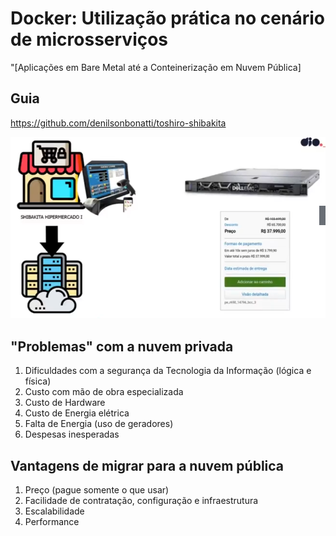 # Docker: Utilização prática no cenário de microsserviços

"[Aplicações em Bare Metal até a Conteinerização em Nuvem Pública]

## **Guia**

https://github.com/denilsonbonatti/toshiro-shibakita

![shibakita-mercado](img/chrome-15_22-08-15_17h35m.png)

## **"Problemas" com a nuvem privada**

1. Dificuldades com a segurança da Tecnologia da Informação (lógica e física)
2. Custo com mão de obra especializada
3. Custo de Hardware
4. Custo de Energia elétrica
5. Falta de Energia (uso de geradores)
6. Despesas inesperadas

## **Vantagens de migrar para a nuvem pública**

1. Preço (pague somente o que usar)
2. Facilidade de contratação, configuração e infraestrutura
3. Escalabilidade
4. Performance

## 